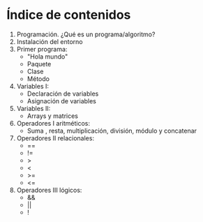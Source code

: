 # Índice de contenidos

1. Programación. ¿Qué es un programa/algoritmo?
2. Instalación del entorno
3. Primer programa:
    * "Hola mundo"
    * Paquete
    * Clase
    * Método
4. Variables I:
    * Declaración de variables
    * Asignación de variables
5. Variables II:
    * Arrays y matrices
6. Operadores I aritméticos:
    * Suma , resta, multiplicación, división, módulo y concatenar
7. Operadores II relacionales:
    * ==
    * !=
    * \>
    * <
    * \>=
    * <=
8. Operadores III lógicos:
    * &&
    * ||
    * !
